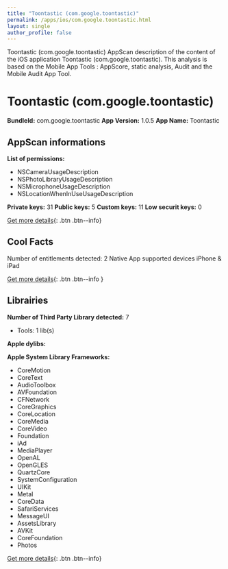 ```yaml
---
title: "Toontastic (com.google.toontastic)"
permalink: /apps/ios/com.google.toontastic.html
layout: single
author_profile: false
---
```

Toontastic (com.google.toontastic) AppScan description of the content of the iOS application Toontastic (com.google.toontastic). This analysis is based on the Mobile App Tools : AppScore, static analysis, Audit and the Mobile Audit App Tool.

# Toontastic (com.google.toontastic)

**BundleId:** com.google.toontastic
**App Version:** 1.0.5
**App Name:** Toontastic


## AppScan informations 

**List of permissions:** 
- NSCameraUsageDescription
- NSPhotoLibraryUsageDescription
- NSMicrophoneUsageDescription
- NSLocationWhenInUseUsageDescription
  
  
**Private keys:** 31
**Public keys:** 5
**Custom keys:** 11
**Low securit keys:** 0
  
[Get more details](/pricing.html){: .btn .btn--info}

## Cool Facts

Number of entitlements detected: 2
Native App
supported devices iPhone & iPad
  
[Get more details](/pricing.html){: .btn .btn--info }

## Librairies 
**Number of Third Party Library detected:** 7
- Tools: 1 lib(s)


**Apple dylibs:**


**Apple System Library Frameworks:**
- CoreMotion
- CoreText
- AudioToolbox
- AVFoundation
- CFNetwork
- CoreGraphics
- CoreLocation
- CoreMedia
- CoreVideo
- Foundation
- iAd
- MediaPlayer
- OpenAL
- OpenGLES
- QuartzCore
- SystemConfiguration
- UIKit
- Metal
- CoreData
- SafariServices
- MessageUI
- AssetsLibrary
- AVKit
- CoreFoundation
- Photos


  
[Get more details](/pricing.html){: .btn .btn--info}

